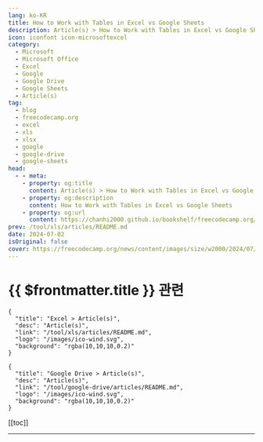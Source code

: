 ```yaml
---
lang: ko-KR
title: How to Work with Tables in Excel vs Google Sheets
description: Article(s) > How to Work with Tables in Excel vs Google Sheets
icon: iconfont icon-microsoftexcel
category: 
  - Microsoft
  - Microsoft Office
  - Excel
  - Google 
  - Google Drive
  - Google Sheets
  - Article(s)
tag: 
  - blog
  - freecodecamp.org
  - excel
  - xls
  - xlsx
  - google
  - google-drive
  - google-sheets
head:
  - - meta:
    - property: og:title
      content: Article(s) > How to Work with Tables in Excel vs Google Sheets
    - property: og:description
      content: How to Work with Tables in Excel vs Google Sheets
    - property: og:url
      content: https://chanhi2000.github.io/bookshelf/freecodecamp.org/excel-vs-google-sheets-tables.html
prev: /tool/xls/articles/README.md
date: 2024-07-02
isOriginal: false
cover: https://freecodecamp.org/news/content/images/size/w2000/2024/07/4.jpg
---
```


# {{ $frontmatter.title }} 관련

```component VPCard
{
  "title": "Excel > Article(s)",
  "desc": "Article(s)",
  "link": "/tool/xls/articles/README.md",
  "logo": "/images/ico-wind.svg",
  "background": "rgba(10,10,10,0.2)"
}
```

```component VPCard
{
  "title": "Google Drive > Article(s)",
  "desc": "Article(s)",
  "link": "/tool/google-drive/articles/README.md",
  "logo": "/images/ico-wind.svg",
  "background": "rgba(10,10,10,0.2)"
}
```

[[toc]]

---

<SiteInfo
  name="How to Work with Tables in Excel vs Google Sheets"
  desc="Google Sheets recently released an all new feature: tables. Well, new is a bit of an overstatement. Excel has had proper tables for many, many years, and it's been a point of contention in the spreadsheet community. In this article, I'll break down what exactly tables are, why they're important,..."
  url="https://freecodecamp.org/news/excel-vs-google-sheets-tables/"
  logo="https://cdn.freecodecamp.org/universal/favicons/favicon.ico"
  preview="https://freecodecamp.org/news/content/images/size/w2000/2024/07/4.jpg"/>

<!-- TODO: 작성 -->

